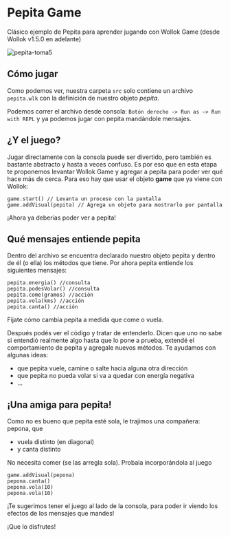 # Pepita Game
Clásico ejemplo de Pepita para aprender jugando con Wollok Game (desde Wollok v1.5.0 en adelante)

![pepita-toma5](https://cloud.githubusercontent.com/assets/4098184/17400394/f277b580-5a1d-11e6-9462-0a7731365938.gif)

## Cómo jugar
Como podemos ver, nuestra carpeta `src` solo contiene un archivo `pepita.wlk` con la definición de nuestro objeto _pepita_.

Podemos correr el archivo desde consola: `Botón derecho -> Run as -> Run with REPL` y ya podemos jugar con pepita mandándole mensajes.

## ¿Y el juego?
Jugar directamente con la consola puede ser divertido, pero también es bastante abstracto y hasta a veces confuso. Es por eso que en esta etapa te proponemos levantar Wollok Game y agregar a pepita para poder ver qué hace más de cerca.
Para eso hay que usar el objeto **game** que ya viene con Wollok:
```XTend
game.start() // Levanta un proceso con la pantalla
game.addVisual(pepita) // Agrega un objeto para mostrarlo por pantalla
```
¡Ahora ya deberías poder ver a pepita!

## Qué mensajes entiende pepita
Dentro del archivo se encuentra declarado nuestro objeto pepita y dentro de él (o ella) los métodos que tiene. Por ahora pepita entiende los siguientes mensajes:

```xtend
pepita.energia() //consulta
pepita.podesVolar() //consulta
pepita.come(gramos) //acción
pepita.vola(kms) //acción
pepita.canta() //acción
```

Fijate cómo cambia pepita a medida que come o vuela.

Después podés ver el código y tratar de entenderlo. Dicen que uno no sabe si entendió realmente algo hasta que lo pone a prueba, extendé el comportamiento de pepita y agregale nuevos métodos. Te ayudamos con algunas ideas:
- que pepita vuele, camine o salte hacia alguna otra dirección
- que pepita no pueda volar si va a quedar con energía negativa
- ...

## ¡Una amiga para pepita!

Como no es bueno que pepita esté sola, le trajimos una compañera: pepona, que 

- vuela distinto (en diagonal)
- y canta distinto

No necesita comer (se las arregla sola). Probala incorporándola al juego

```xtend
game.addVisual(pepona)
pepona.canta()
pepona.vola(10)
pepona.vola(10)
```

¡Te sugerimos tener el juego al lado de la consola, para poder ir viendo los efectos de los mensajes que mandes!

¡Que lo disfrutes!

